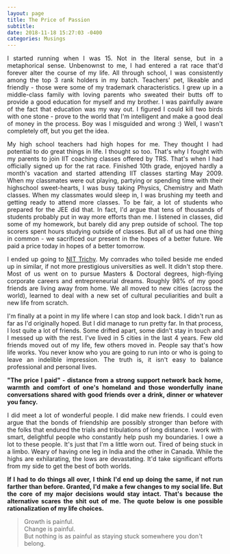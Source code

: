 ```yaml
---
layout: page
title: The Price of Passion
subtitle:  
date: 2018-11-18 15:27:03 -0400
categories: Musings
---
```


<p align="justify"> I started running when I was 15. Not in the literal sense, but in a metaphorical sense. Unbenownst to me, I had entered a rat race that'd forever alter the course of my life. All through school, I was consistently among the top 3 rank holders in my batch. Teachers' pet, likeable and friendly - those were some of my trademark characteristics. I grew up in a middle-class family with loving parents who sweated their butts off to provide a good education for myself and my brother. I was painfully aware of the fact that education was my way out. I figured I could kill two birds with one stone - prove to the world that I'm intelligent and make a good deal of money in the process. Boy was I misguided and wrong :) Well, I wasn't completely off, but you get the idea. </p>

<p align="justify"> My high school teachers had high hopes for me. They thought I had potential to do great things in life. I thought so too. That's why I fought with my parents to join IIT coaching classes offered by TRS. That's when I had officially signed up for the rat race. Finished 10th grade, enjoyed hardly a month's vacation and started attending IIT classes starting May 2009. When my classmates were out playing, partying or spending time with their highschool sweet-hearts, I was busy taking Physics, Chemistry and Math classes. When my classmates would sleep in, I was brushing my teeth and getting ready to attend more classes. To be fair, a lot of students who prepared for the JEE did that. In fact, I'd argue that tens of thousands of students probably put in way more efforts than me. I listened in classes, did some of my homework, but barely did any prep outside of school. The top scorers spent hours studying outside of classes. But all of us had one thing in common - we sacrificed our present in the hopes of a better future. We paid a price today in hopes of a better tomorrow. </p>

<p align="justify"> I ended up going to <a href="https://www.nitt.edu/">NIT Trichy</a>. My comrades who toiled beside me ended up in similar, if not more prestigious universities as well. It didn't stop there. Most of us went on to pursue Masters & Doctoral degrees, high-flying corporate careers and entrepreneurial dreams. Roughly 98% of my good friends are living away from home. We all moved to new cities (across the world), learned to deal with a new set of cultural peculiarities and built a new life from scratch. </p>

<p align="justify"> I'm finally at a point in my life where I can stop and look back. I didn't run as far as I'd originally hoped. But I did manage to run pretty far. In that process, I lost quite a lot of friends. Some drifted apart, some didn't stay in touch and I messed up with the rest. I've lived in 5 cities in the last 4 years. Few old friends moved out of my life, few others moved in. People say that's how life works. You never know who you are going to run into or who is going to leave an indelible impression. The truth is, it isn't easy to balance professional and personal lives. </p>

<p align="justify"> <b>"The price I paid" - distance from a strong support network back home, warmth and comfort of one's homeland and those wonderfully inane conversations shared with good friends over a drink, dinner or whatever you fancy.</b> </p>

<p align="justify"> I did meet a lot of wonderful people. I did make new friends. I could even argue that the bonds of friendship are possibly stronger than before with the folks that endured the trials and tribulations of long distance. I work with smart, delightful people who constantly help push my boundaries. I owe a lot to these people. It's just that I'm a little worn out. Tired of being stuck in a limbo. Weary of having one leg in India and the other in Canada. While the highs are exhilarating, the lows are devastating. It'd take significant efforts from my side to get the best of both worlds. </p>

<p align="justify"> <b> If I had to do things all over, I think I'd end up doing the same, if not run farther than before. Granted, I'd make a few changes to my social life. But the core of my major decisions would stay intact. That's because the alternative scares the shit out of me. The quote below is one possible rationalization of my life choices. </b> </p>

<blockquote>
    Growth is painful. <br>
    Change is painful. <br>
    But nothing is as painful as staying stuck somewhere you don't belong.    
</blockquote>
